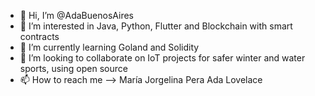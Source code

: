 - 👋 Hi, I’m @AdaBuenosAires 
- 🐍 I’m interested in Java, Python, Flutter and Blockchain with smart contracts  
- 🌱 I’m currently learning Goland and Solidity
- 💞️ I’m looking to collaborate on IoT projects for safer winter and water sports, using open source
- 📫 How to reach me --> María Jorgelina Pera Ada Lovelace

<!---
AdaBuenosAires/AdaBuenosAires is a ✨ special ✨ repository because its `README.md` (this file) appears on your GitHub profile.
You can click the Preview link to take a look at your changes.
--->
